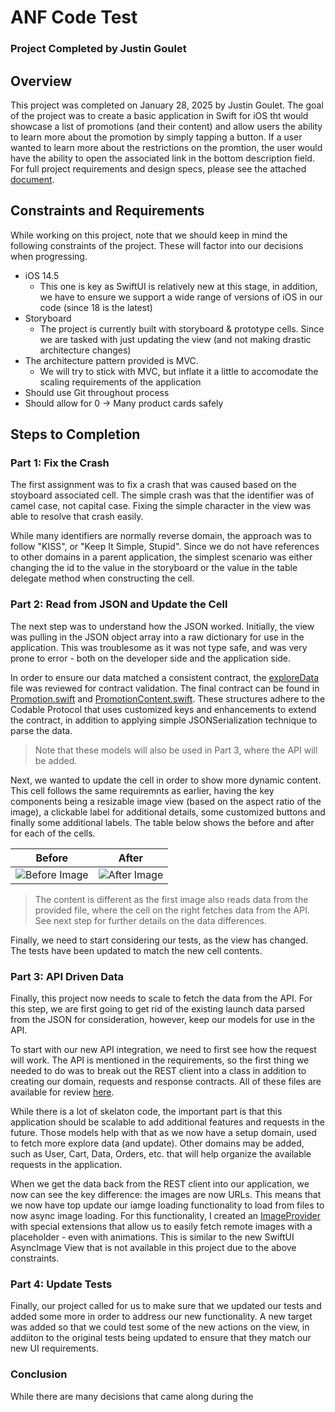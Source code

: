 
# ANF Code Test
### Project Completed by Justin Goulet

## Overview
This project was completed on January 28, 2025 by Justin Goulet. The goal of the project was to create a basic application in Swift for iOS tht would showcase a list of promotions (and their content) and allow users the ability to learn more about the promotion by simply tapping a button. If a user wanted to learn more about the restrictions on the promtion, the user would have the ability to open the associated link in the bottom description field. For full project requirements and design specs, please see the attached [document](/A%20and%20F%20Apps%20Code%20Test.pdf).

## Constraints and Requirements
While working on this project, note that we should keep in mind the following constraints of the project. These will factor into our decisions when progressing.
- iOS 14.5
  - This one is key as SwiftUI is relatively new at this stage, in addition, we have to ensure we support a wide range of versions of iOS in our code (since 18 is the latest)
- Storyboard
  - The project is currently built with storyboard & prototype cells. Since we are tasked with just updating the view (and not making drastic architecture changes)
- The architecture pattern provided is MVC. 
  - We will try to stick with MVC, but inflate it a little to accomodate the scaling requirements of the application
- Should use Git throughout process
- Should allow for 0 -> Many product cards safely 

## Steps to Completion
### Part 1: Fix the Crash
The first assignment was to fix a crash that was caused based on the stoyboard associated cell. The simple crash was that the identifier was of camel case, not capital case. Fixing the simple character in the view was able to resolve that crash easily.

While many identifiers are normally reverse domain, the approach was to follow "KISS", or "Keep It Simple, Stupid". Since we do not have references to other domains in a parent application, the simplest scenario was either changing the id to the value in the storyboard or the value in the table delegate method when constructing the cell.

### Part 2: Read from JSON and Update the Cell
The next step was to understand how the JSON worked. Initially, the view was pulling in the JSON object array into a raw dictionary for use in the application. This was troublesome as it was not type safe, and was very prone to error - both on the developer side and the application side. 

In order to ensure our data matched a consistent contract, the [exploreData](/ANF%20Code%20Test/exploreData.json) file was reviewed for contract validation. The final contract can be found in [Promotion.swift](/ANF%20Code%20Test/Models/Promotion.swift) and [PromotionContent.swift](/ANF%20Code%20Test/Models/PromotionContent.swift). These structures adhere to the Codable Protocol that uses customized keys and enhancements to extend the contract, in addition to applying simple JSONSerialization technique to parse the data. 

> Note that these models will also be used in Part 3, where the API will be added.

Next, we wanted to update the cell in order to show more dynamic content. This cell follows the same requiremnts as earlier, having the key components being a resizable image view (based on the aspect ratio of the image), a clickable label for additional details, some customized buttons and finally some additional labels. The table below shows the before and after for each of the cells.

| Before | After | 
| ------ | ----- | 
|![Before Image](/imgs/Screenshot%202025-01-28%20at%202.11.13 PM.png) | ![After Image](/imgs/Screenshot%202025-01-28%20at%202.11.47 PM.png)

> The content is different as the first image also reads data from the provided file, where the cell on the right fetches data from the API. See next step for further details on the data differences.

Finally, we need to start considering our tests, as the view has changed. The tests have been updated to match the new cell contents.

### Part 3: API Driven Data
Finally, this project now needs to scale to fetch the data from the API. For this step, we are first going to get rid of the existing launch data parsed from the JSON for consideration, however, keep our models for use in the API. 

To start with our new API integration, we need to first see how the request will work. The API is mentioned in the requirements, so the first thing we needed to do was to break out the REST client into a class in addition to creating our domain, requests and response contracts. All of these files are available for review [here](/ANF%20Code%20Test/Models/API/).

While there is a lot of skelaton code, the important part is that this application should be scalable to add additional features and requests in the future. Those models help with that as we now have a setup domain, used to fetch more explore data (and update). Other domains may be added, such as User, Cart, Data, Orders, etc. that will help organize the available requests in the application. 

When we get the data back from the REST client into our application, we now can see the key difference: the images are now URLs. This means that we now have top update our iamge loading functionality to load from files to now async image loading. For this functionality, I created an [ImageProvider](/ANF%20Code%20Test/Models/API/Images/ImageProvider.swift) with special extensions that allow us to easily fetch remote images with a placeholder - even with animations. This is similar to the new SwiftUI AsyncImage View that is not available in this project due to the above constraints.

### Part 4: Update Tests
Finally, our project called for us to make sure that we updated our tests and added some more in order to address our new functionality. A new target was added so that we could test some of the new actions on the view, in addiiton to the original tests being updated to ensure that they match our new UI requirements.

### Conclusion
While there are many decisions that came along during the 